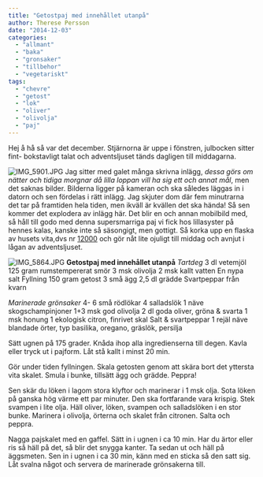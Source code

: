 ```yaml
---
title: "Getostpaj med innehållet utanpå"
author: Therese Persson
date: "2014-12-03"
categories: 
  - "allmant"
  - "baka"
  - "gronsaker"
  - "tillbehor"
  - "vegetariskt"
tags: 
  - "chevre"
  - "getost"
  - "lok"
  - "oliver"
  - "olivolja"
  - "paj"
---
```


Hej å hå så var det december. Stjärnorna är uppe i fönstren, julbocken sitter fint- bokstavligt talat och adventsljuset tänds dagligen till middagarna.  
  
![IMG_5901.JPG](/static/img/IMG_5901.jpg)
Jag sitter med galet många skrivna inlägg, _dessa görs om nätter och tidiga morgnar då lilla loppan vill ha sig ett och annat mål_, men det saknas bilder. Bilderna ligger på kameran och ska således läggas in i datorn och sen fördelas i rätt inlägg. Jag skjuter dom där fem minutrarna det tar på framtiden hela tiden, men ikväll är kvällen det ska hända! Så sen kommer det explodera av inlägg här. Det blir en och annan mobilbild med, så håll till godo med denna supersmarriga paj vi fick hos lillasyster på hennes kalas, kanske inte så säsongigt, men gottigt. Så korka upp en flaska av husets vita,dvs nr [12000](/posts/12000/) och gör nåt lite ojuligt till middag och avnjut i lågan av adventsljuset.  
  
![IMG_5864.JPG](/static/img/IMG_5864.jpg)
**Getostpaj med innehållet utanpå** _Tartdeg_ 3 dl vetemjöl 125 gram rumstempererat smör 3 msk olivolja 2 msk kallt vatten En nypa salt Fyllning 150 gram getost 3 små ägg 2,5 dl grädde Svartpeppar från kvarn

_Marinerade grönsaker_ 4- 6 små rödlökar 4 salladslök 1 näve skogschampinjoner 1+3 msk god olivolja 2 dl goda oliver, gröna & svarta 1 msk honung 1 ekologisk citron, finrivet skal Salt & svartpeppar 1 rejäl näve blandade örter, typ basilika, oregano, gräslök, persilja

Sätt ugnen på 175 grader. Knåda ihop alla ingredienserna till degen. Kavla eller tryck ut i pajform. Låt stå kallt i minst 20 min.

Gör under tiden fyllningen. Skala getosten genom att skära bort det yttersta vita skalet. Smula i bunke, tillsätt ägg och grädde. Peppra!

Sen skär du löken i lagom stora klyftor och marinerar i 1 msk olja. Sota löken på ganska hög värme ett par minuter. Den ska fortfarande vara krispig. Stek svampen i lite olja. Häll oliver, löken, svampen och salladslöken i en stor bunke. Marinera i olivolja, örterna och skalet från citronen. Salta och peppra.

Nagga pajskalet med en gaffel. Sätt in i ugnen i ca 10 min. Har du ärtor eller ris så häll på det, så blir det snygga kanter. Ta sedan ut och häll på äggsmeten. Sen in i ugnen i ca 30 min, känn med en sticka så den satt sig. Låt svalna något och servera de marinerade grönsakerna till.
